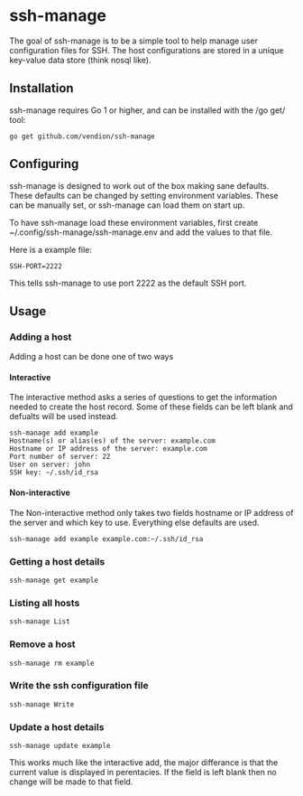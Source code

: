 # ssh-manage

The goal of ssh-manage is to be a simple tool to help manage user configuration 
files for SSH.  The host configurations are stored in a unique key-value data 
store (think nosql like).

## Installation

ssh-manage requires Go 1 or higher, and can be installed with the /go get/ tool:

    go get github.com/vendion/ssh-manage

## Configuring

ssh-manage is designed to work out of the box making sane defaults.  These 
defaults can be changed by setting environment variables.  These can be 
manually set, or ssh-manage can load them on start up.

To have ssh-manage load these environment variables, first create 
~/.config/ssh-manage/ssh-manage.env and add the values to that file.

Here is a example file:

    SSH-PORT=2222

This tells ssh-manage to use port 2222 as the default SSH port.

## Usage

### Adding a host

Adding a host can be done one of two ways

#### Interactive

The interactive method asks a series of questions to get the information needed 
to create the host record.  Some of these fields can be left blank and defualts 
will be used instead.

    ssh-manage add example
    Hostname(s) or alias(es) of the server: example.com
    Hostname or IP address of the server: example.com
    Port number of server: 22
    User on server: john
    SSH key: ~/.ssh/id_rsa

#### Non-interactive

The Non-interactive method only takes two fields hostname or IP address of the 
server and which key to use.  Everything else defaults are used.

    ssh-manage add example example.com:~/.ssh/id_rsa

### Getting a host details

    ssh-manage get example

### Listing all hosts

    ssh-manage List

### Remove a host

    ssh-manage rm example

### Write the ssh configuration file

    ssh-manage Write

### Update a host details

    ssh-manage update example

This works much like the interactive add, the major differance is that the
current value is displayed in perentacies.  If the field is left blank then
no change will be made to that field.